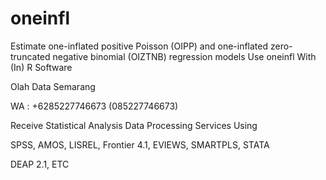 # oneinfl
Estimate one-inflated positive Poisson (OIPP) and one-inflated zero-truncated negative binomial (OIZTNB) regression models Use oneinfl With (In) R Software

Olah Data Semarang

WA : +6285227746673 (085227746673)

Receive Statistical Analysis Data Processing Services Using

SPSS, AMOS, LISREL, Frontier 4.1, EVIEWS, SMARTPLS, STATA

DEAP 2.1, ETC
